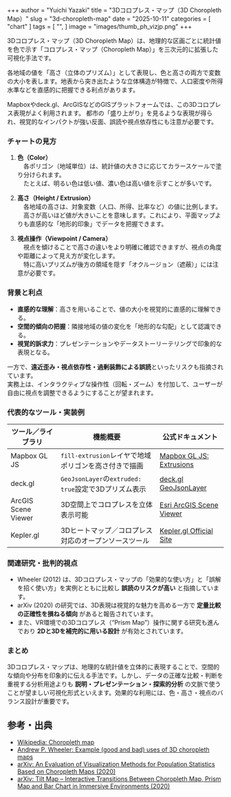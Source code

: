 +++
author = "Yuichi Yazaki"
title = "3Dコロプレス・マップ（3D Choropleth Map）"
slug = "3d-choropleth-map"
date = "2025-10-11"
categories = [
    "chart"
]
tags = [
    "",
]
image = "images/thumb_ph_vizjp.png"
+++

3Dコロプレス・マップ（3D Choropleth Map）は、地理的な区画ごとに統計値を色で示す「コロプレス・マップ（Choropleth Map）」を三次元的に拡張した可視化手法です。

各地域の値を「高さ（立体のプリズム）」として表現し、色と高さの両方で変数の大小を表します。地表から突き出たような立体構造が特徴で、人口密度や所得水準などを直感的に把握できる利点があります。

<!--more-->


Mapboxやdeck.gl、ArcGISなどのGISプラットフォームでは、この3Dコロプレス表現がよく利用されます。
都市の「盛り上がり」を見るような表現が得られ、視覚的なインパクトが強い反面、誤読や視点依存性にも注意が必要です。



### チャートの見方

1. **色（Color）**  
　各ポリゴン（地域単位）は、統計値の大きさに応じてカラースケールで塗り分けられます。  
　たとえば、明るい色は低い値、濃い色は高い値を示すことが多いです。

2. **高さ（Height / Extrusion）**  
　各地域の高さは、対象変数（人口、所得、比率など）の値に比例します。  
　高さが高いほど値が大きいことを意味します。これにより、平面マップよりも直感的な「地形的印象」でデータを把握できます。

3. **視点操作（Viewpoint / Camera）**  
　視点を傾けることで高さの違いをより明確に確認できますが、視点の角度や距離によって見え方が変化します。  
　特に高いプリズムが後方の領域を隠す「オクルージョン（遮蔽）」には注意が必要です。



### 背景と利点

- **直感的な理解**：高さを用いることで、値の大小を視覚的に直感的に理解できる。  
- **空間的傾向の把握**：隣接地域の値の変化を「地形的な勾配」として認識できる。  
- **視覚的訴求力**：プレゼンテーションやデータストーリーテリングで印象的な表現となる。

一方で、**遠近歪み・視点依存性・過剰装飾による誤読**といったリスクも指摘されています。  
実務上は、インタラクティブな操作性（回転・ズーム）を付加して、ユーザーが自由に視点を調整できるようにすることが望まれます。



### 代表的なツール・実装例

| ツール／ライブラリ | 機能概要 | 公式ドキュメント |
|----------------------|-----------|------------------|
| Mapbox GL JS | `fill-extrusion`レイヤで地域ポリゴンを高さ付きで描画 | [Mapbox GL JS: Extrusions](https://docs.mapbox.com/mapbox-gl-js/example/3d-extrusion-floorplan/) |
| deck.gl | `GeoJsonLayer`の`extruded: true`設定で3Dプリズム表示 | [deck.gl GeoJsonLayer](https://deck.gl/docs/api-reference/layers/geojson-layer) |
| ArcGIS Scene Viewer | 3D空間上でコロプレスを立体表示可能 | [Esri ArcGIS Scene Viewer](https://www.esri.com/en-us/arcgis/products/arcgis-scene-viewer/overview) |
| Kepler.gl | 3Dヒートマップ／コロプレス対応のオープンソースツール | [Kepler.gl Official Site](https://kepler.gl/) |



### 関連研究・批判的視点

- Wheeler (2012) は、3Dコロプレス・マップの「効果的な使い方」と「誤解を招く使い方」を実例とともに比較し **誤読のリスクが高い** と指摘しています。  
- arXiv (2020) の研究では、3D表現は視覚的な魅力を高める一方で **定量比較の正確性を損ねる傾向** があると報告されています。  
- また、VR環境での3Dコロプレス（“Prism Map”）操作に関する研究も進んでおり **2Dと3Dを補完的に用いる設計** が有効とされています。



### まとめ

3Dコロプレス・マップは、地理的な統計値を立体的に表現することで、空間的な傾向や分布を印象的に伝える手法です。しかし、データの正確な比較・判断を重視する分析用途よりも **説明・プレゼンテーション・探索的分析** の文脈で使うことが望ましい可視化形式といえます。効果的な利用には、色・高さ・視点のバランス設計が重要です。



## 参考・出典

- [Wikipedia: Choropleth map](https://en.wikipedia.org/wiki/Choropleth_map)
- [Andrew P. Wheeler: Example (good and bad) uses of 3D choropleth maps](https://andrewpwheeler.com/2012/01/29/example-good-and-bad-uses-of-3d-choropleth-maps/)
- [arXiv: An Evaluation of Visualization Methods for Population Statistics Based on Choropleth Maps (2020)](https://arxiv.org/abs/2005.00324)
- [arXiv: Tilt Map – Interactive Transitions Between Choropleth Map, Prism Map and Bar Chart in Immersive Environments (2020)](https://arxiv.org/abs/2006.14120)
